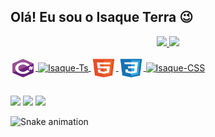 ## Olá! Eu sou o Isaque Terra 😉


<div align="center">
  <a href="https://github.com/isaqueterra">
  <img height="180em" src="https://github-readme-stats.vercel.app/api?username=isaqueterra&show_icons=true&theme=radical&include_all_commits=true&count_private=true"/>
  <img height="180em" src="https://github-readme-stats.vercel.app/api/top-langs/?username=isaqueterra&layout=compact&langs_count=7&theme=radical"/>
</div>

<div style="display: inline_block"><br>
  <img align="center" alt="Isaque-Csharp" height="30" width="40" src="https://raw.githubusercontent.com/devicons/devicon/master/icons/csharp/csharp-original.svg">
  <img align="center" alt="Isaque-Ts" height="35" width="35" src="https://img.icons8.com/color/452/microsoft-sql-server.png">
  <img align="center" alt="Isaque-HTML" height="30" width="40" src="https://raw.githubusercontent.com/devicons/devicon/master/icons/html5/html5-original.svg">
  <img align="center" alt="Isaque-CSS" height="30" width="40" src="https://raw.githubusercontent.com/devicons/devicon/master/icons/css3/css3-original.svg">
  <img align="center" alt="Isaque-CSS" height="40" width="40" src="https://img.icons8.com/color/48/000000/java-coffee-cup-logo--v2.png">
</div>
  
  ##
 
<div> 
  <a href="https://www.instagram.com/isaqueterra/" target="_blank"><img src="https://img.shields.io/badge/-Instagram-%23E4405F?style=for-the-badge&logo=instagram&logoColor=white" target="_blank"></a>
  <a href = "mailto:terraisaque@gmail.com"><img src="https://img.shields.io/badge/-Gmail-%23333?style=for-the-badge&logo=gmail&logoColor=white" target="_blank"></a>
  <a href="https://www.linkedin.com/in/isaque-t" target="_blank"><img src="https://img.shields.io/badge/-LinkedIn-%230077B5?style=for-the-badge&logo=linkedin&logoColor=white" target="_blank"></a> 
 
  ![Snake animation](https://github.com/isaqueterra/isaqueterra/blob/output/github-contribution-grid-snake.svg)
 
</div>
